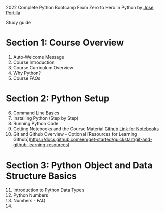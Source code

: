 2022 Complete Python Bootcamp From Zero to Hero in Python by [Jose Portilla](https://www.udemy.com/user/joseportilla/)

Study guide 

# Section 1: Course Overview
1. Auto-Welcome Message
2. Course Introduction
3. Course Curriculum Overview
4. Why Python?
5. Course FAQs

# Section 2: Python Setup
6. Command Line Basics
7. Installing Python (Step by Step)
8. Running Python Code
9. Getting Notebooks and the Course Material [Github Link for Notebooks](https://github.com/Pierian-Data/Complete-Python-3-Bootcamp)
10. Git and Github Overview - Optional [Resources for Learning Github])https://docs.github.com/en/get-started/quickstart/git-and-github-learning-resources)

# Section 3: Python Object and Data Structure Basics
11. Introduction to Python Data Types
12. Python Numbers
13. Numbers - FAQ
14. 
